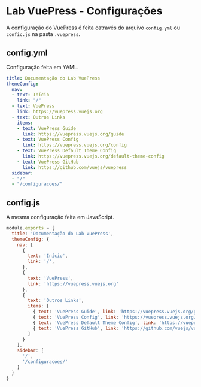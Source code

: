 # Lab VuePress - Configurações

A configuração do VuePress é feita catravés do arquivo `config.yml` ou `confic.js` na pasta `.vuepress`. 

## config.yml

Configuração feita em YAML.

```yml
title: Documentação do Lab VuePress
themeConfig:
  nav:
  - text: Início
    link: "/"
  - text: VuePress
    link: https://vuepress.vuejs.org
  - text: Outros Links
    items:
    - text: VuePress Guide
      link: https://vuepress.vuejs.org/guide
    - text: VuePress Config
      link: https://vuepress.vuejs.org/config
    - text: VuePress Default Theme Config
      link: https://vuepress.vuejs.org/default-theme-config
    - text: VuePress GitHub
      link: https://github.com/vuejs/vuepress
  sidebar:
  - "/"
  - "/configuracoes/"
```

## config.js

A mesma configuração feita em JavaScript.

```js
module.exports = {
  title: 'Documentação do Lab VuePress',
  themeConfig: {
    nav: [
      {
        text: 'Início',
        link: '/',
      },
      {
        text: 'VuePress',
        link: 'https://vuepress.vuejs.org'
      },
      {
        text: 'Outros Links',
        items: [
          { text: 'VuePress Guide', link: 'https://vuepress.vuejs.org/guide' },
          { text: 'VuePress Config', link: 'https://vuepress.vuejs.org/config' },
          { text: 'VuePress Default Theme Config', link: 'https://vuepress.vuejs.org/default-theme-config' },
          { text: 'VuePress GitHub', link: 'https://github.com/vuejs/vuepress' }
        ]
      }
    ],
    sidebar: [
      '/',
      '/configuracoes/'
    ]
  }
}
```